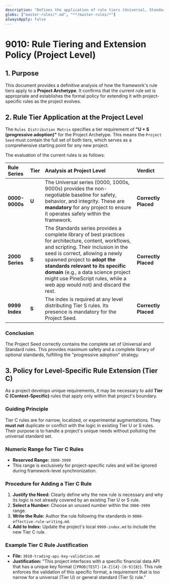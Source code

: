 ```yaml
---
description: "Defines the application of rule tiers (Universal, Standards, Context-Specific) at the Project level and outlines the policy for adding project-specific rules."
globs: ["master-rules/*.md", "**/master-rules/*"]
alwaysApply: false
---
```

# 9010: Rule Tiering and Extension Policy (Project Level)

## 1. Purpose

This document provides a definitive analysis of how the framework's rule tiers apply to a **Project Archetype**. It confirms that the current rule set is appropriate and establishes the formal policy for extending it with project-specific rules as the project evolves.

## 2. Rule Tier Application at the Project Level

The `Rules Distribution Matrix` specifies a tier requirement of **"U + S (progressive adoption)"** for the Project Archetype. This means the `Project Seed` must contain the full set of both tiers, which serves as a comprehensive starting point for any new project.

The evaluation of the current rules is as follows:

| Rule Series | Tier | Analysis at Project Level | Verdict |
| :--- | :--- | :--- | :--- |
| **0000-9000s** | **U** | The Universal series (0000, 1000s, 9000s) provides the non-negotiable baseline for safety, behavior, and integrity. These are **mandatory** for any project to ensure it operates safely within the framework. | **Correctly Placed** |
| **2000 Series** | **S** | The Standards series provides a complete library of best practices for architecture, content, workflows, and scripting. Their inclusion in the seed is correct, allowing a newly spawned project to **adopt the standards relevant to its specific domain** (e.g., a data science project might use PineScript rules, while a web app would not) and discard the rest. | **Correctly Placed** |
| **9999 Index** | **S** | The index is required at any level distributing Tier S rules. Its presence is mandatory for the Project Seed. | **Correctly Placed** |

### Conclusion
The Project Seed correctly contains the complete set of Universal and Standard rules. This provides maximum safety and a complete library of optional standards, fulfilling the "progressive adoption" strategy.

## 3. Policy for Level-Specific Rule Extension (Tier C)

As a project develops unique requirements, it may be necessary to add **Tier C (Context-Specific)** rules that apply only within that project's boundary.

### Guiding Principle
Tier C rules are for narrow, localized, or experimental augmentations. They **must not** duplicate or conflict with the logic in existing Tier U or S rules. Their purpose is to handle a project's unique needs without polluting the universal standard set.

### Numeric Range for Tier C Rules
-   **Reserved Range:** `3000-3999`
-   This range is exclusively for project-specific rules and will be ignored during framework-level synchronization.

### Procedure for Adding a Tier C Rule
1.  **Justify the Need:** Clearly define why the new rule is necessary and why its logic is not already covered by an existing Tier U or S rule.
2.  **Select a Number:** Choose an unused number within the `3000-3999` range.
3.  **Write the Rule:** Author the rule following the standards in `9000-effective-rule-writing.md`.
4.  **Add to Index:** Update the project's local `9999-index.md` to include the new Tier C rule.

### Example Tier C Rule Justification

-   **File:** `3010-trading-api-key-validation.md`
-   **Justification:** "This project interfaces with a specific financial data API that has a unique key format (`[PROD|TEST]-[A-Z]{4}-[0-9]{8}`). This rule enforces the validation of this specific format, a requirement that is too narrow for a universal (Tier U) or general standard (Tier S) rule."
